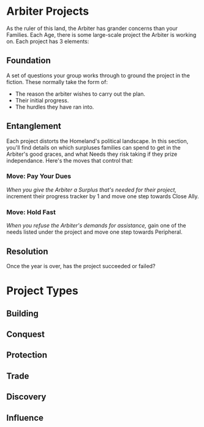# Arbiter Projects
As the ruler of this land, the Arbiter has grander concerns than your Families. Each Age, there is some large-scale project the Arbiter is working on. Each project has 3 elements:
## Foundation
A set of questions your group works through to ground the project in the fiction. These normally take the form of:
* The reason the arbiter wishes to carry out the plan.
* Their initial progress.
* The hurdles they have ran into.

## Entanglement
Each project distorts the Homeland's political landscape. In this section, you'll find details on which surpluses families can spend to get in the Arbiter's good graces, and what Needs they risk taking if they prize independance. 
Here's the moves that control that:

### Move: Pay Your Dues
*When you give the Arbiter a Surplus that's needed for their project,* increment their progress tracker by 1 and move one step towards Close Ally.

### Move: Hold Fast
*When you refuse the Arbiter's demands for assistance,* gain one of the needs listed under the project and move one step towards Peripheral.

## Resolution
Once the year is over, has the project succeeded or failed? 


# Project Types
## Building

## Conquest

## Protection

## Trade

## Discovery

## Influence
